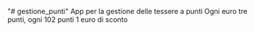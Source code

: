 "# gestione_punti" 
App per la gestione delle tessere a punti
Ogni euro tre punti, ogni 102 punti 1 euro di sconto